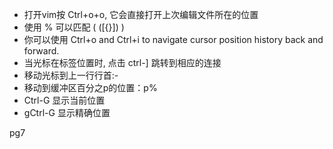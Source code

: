 - 打开vim按 Ctrl+o+o, 它会直接打开上次编辑文件所在的位置
- 使用 % 可以匹配 ( ([{}]) )
- 你可以使用 Ctrl+o and Ctrl+i to navigate cursor position history back and forward.
- 当光标在标签位置时, 点击 ctrl-] 跳转到相应的连接
- 移动光标到上一行行首:-
- 移动到缓冲区百分之p的位置：p%
- Ctrl-G 显示当前位置
- gCtrl-G 显示精确位置

pg7
